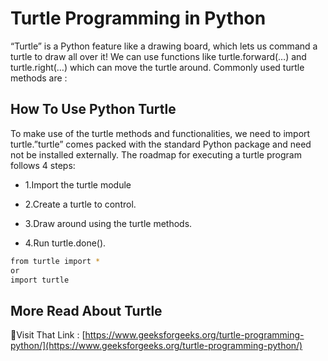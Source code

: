 # Turtle Programming in Python


“Turtle” is a Python feature like a drawing board, which lets us command a turtle to draw all over it! We can use functions like turtle.forward(…) and turtle.right(…) which can move the turtle around. Commonly used turtle methods are :
## How To Use Python Turtle

To make use of the turtle methods and functionalities, we need to import turtle.”turtle” comes packed with the standard Python package and need not be installed externally. The roadmap for executing a turtle program follows 4 steps:

- 1.Import the turtle module

- 2.Create a turtle to control.

- 3.Draw around using the turtle methods.

- 4.Run turtle.done().

```bash
from turtle import *
or
import turtle
```
    
## More Read About Turtle 

🔗Visit That Link : [https://www.geeksforgeeks.org/turtle-programming-python/](https://www.geeksforgeeks.org/turtle-programming-python/)

